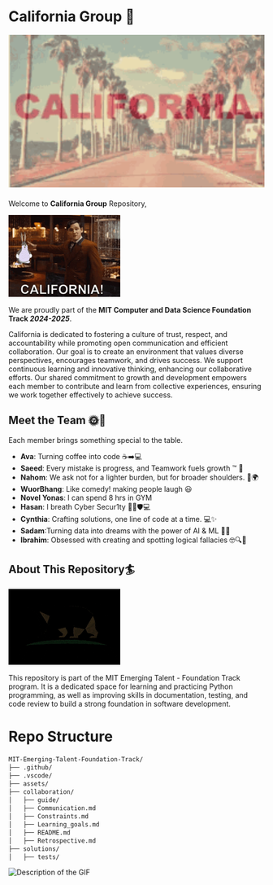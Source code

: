 # California Group 🌉
<div style="text-align: left; margin-bottom: 20px;">
  <img src="assets\California intro.gif" alt="Description of the GIF" style="width: 600px;">
</div>

Welcome to **California Group** Repository,
  
  ![alt text](<assets/Welcome to California.gif>)

We are proudly part of the **MIT Computer and Data Science Foundation Track _2024-2025_**.

California is dedicated to fostering a culture of trust, respect, and accountability
while promoting open communication and efficient collaboration. Our goal is to
create an environment that values diverse perspectives, encourages teamwork, and
drives success. We support continuous learning and innovative thinking, enhancing
our collaborative efforts. Our shared commitment to growth and development empowers
each member to contribute and learn from collective experiences, ensuring we work
together effectively to achieve success.

## Meet the Team 🌞🌴

Each member brings something special to the table.

- **Ava**: Turning coffee into code ☕➡️💻
- **Saeed**: Every mistake is progress, and Teamwork fuels growth ™️ 🤖
- **Nahom**: We ask not for a lighter burden, but for broader shoulders. 💪🌍
- **WuorBhang**: Like comedy! making people laugh 😃
- **Novel Yonas**: I can spend 8 hrs in GYM
- **Hasan**: I breath Cyber Secur1ty 🥷🏼🛡💻
- **Cynthia**: Crafting solutions, one line of code at a time. 💻✨
- **Sadam**:Turning data into dreams with the power of AI & ML 🤖✨
- **Ibrahim**: Obsessed with creating and spotting logical fallacies 🤓🔍🧠

## About This Repository🏄 

![alt text](<assets/california-flag 2.gif>)

This repository is part of the MIT Emerging Talent - Foundation Track program. 
It is a dedicated space for learning and practicing Python programming, 
as well as improving skills in documentation, testing, 
and code review to build a strong foundation in software development.

# Repo Structure 

```
MIT-Emerging-Talent-Foundation-Track/
├── .github/                
├── .vscode/                 
├── assets/                   
├── collaboration/          
│   ├── guide/             
│   ├── Communication.md      
│   ├── Constraints.md        
│   ├── Learning_goals.md     
│   ├── README.md             
│   ├── Retrospective.md     
├── solutions/              
│   ├── tests/              
````
<div style="display: flex; justify-content: left;">
  <img src="assets\california-beach.gif" alt="Description of the GIF" style="width: 600px;">
</div>
